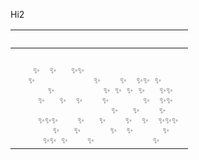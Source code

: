Hi2

&nbsp;|&nbsp;
---|---
&nbsp;|&nbsp;
&nbsp;| <samp>&nbsp;✨&nbsp;&nbsp;✨&nbsp;&nbsp;&nbsp;✨✨&nbsp;&nbsp;&nbsp;&nbsp;&nbsp;&nbsp;&nbsp;&nbsp;&nbsp;&nbsp;&nbsp;&nbsp;&nbsp;&nbsp;&nbsp;&nbsp;&nbsp;&nbsp;<br/>✨&nbsp;&nbsp;&nbsp;&nbsp;&nbsp;&nbsp;&nbsp;&nbsp;&nbsp;&nbsp;&nbsp;&nbsp;✨&nbsp;&nbsp;&nbsp;&nbsp;✨&nbsp;&nbsp;✨✨&nbsp;✨&nbsp;&nbsp;&nbsp;<br/>&nbsp;&nbsp;&nbsp;&nbsp;✨&nbsp;&nbsp;&nbsp;&nbsp;&nbsp;&nbsp;&nbsp;&nbsp;&nbsp;&nbsp;✨&nbsp;✨&nbsp;✨&nbsp;✨&nbsp;&nbsp;&nbsp;✨✨&nbsp;<br/>&nbsp;&nbsp;✨&nbsp;&nbsp;&nbsp;✨&nbsp;&nbsp;✨&nbsp;&nbsp;&nbsp;&nbsp;✨&nbsp;&nbsp;&nbsp;&nbsp;&nbsp;&nbsp;&nbsp;✨&nbsp;&nbsp;✨✨&nbsp;<br/>&nbsp;&nbsp;&nbsp;&nbsp;&nbsp;&nbsp;&nbsp;&nbsp;&nbsp;&nbsp;&nbsp;&nbsp;&nbsp;&nbsp;&nbsp;&nbsp;&nbsp;✨&nbsp;&nbsp;&nbsp;✨&nbsp;&nbsp;&nbsp;&nbsp;✨&nbsp;<br/>&nbsp;&nbsp;✨✨✨&nbsp;&nbsp;&nbsp;&nbsp;✨&nbsp;&nbsp;&nbsp;✨&nbsp;&nbsp;&nbsp;&nbsp;✨&nbsp;&nbsp;✨&nbsp;&nbsp;✨✨✨&nbsp;<br/>&nbsp;&nbsp;&nbsp;&nbsp;&nbsp;✨&nbsp;&nbsp;&nbsp;✨&nbsp;&nbsp;&nbsp;&nbsp;&nbsp;&nbsp;✨&nbsp;&nbsp;✨&nbsp;&nbsp;&nbsp;&nbsp;&nbsp;&nbsp;✨&nbsp;<br/>&nbsp;&nbsp;&nbsp;✨✨&nbsp;✨&nbsp;&nbsp;&nbsp;&nbsp;✨&nbsp;&nbsp;&nbsp;&nbsp;&nbsp;&nbsp;&nbsp;&nbsp;&nbsp;&nbsp;&nbsp;&nbsp;✨&nbsp;&nbsp;&nbsp;<br/></samp>
